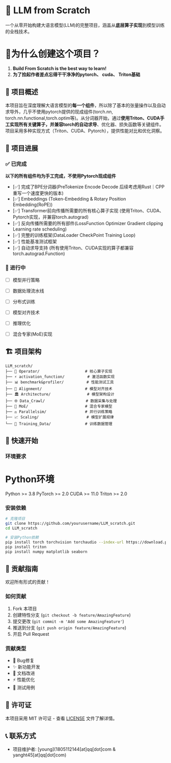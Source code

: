 # 🚀 LLM from Scratch
一个从零开始构建大语言模型(LLM)的完整项目，涵盖从**底层算子实现**到模型训练的全栈技术。
# 🤔为什么创建这个项目？

1. **Build From Scratch is the best way to learn!**
2. **为了捡起作者差点忘得干干净净的pytorch、 cuda、 Triton基础**

## 📖 项目概述

本项目旨在深度理解大语言模型的**每一个组件**，所以除了基本的张量操作以及自动求导外，几乎不使用pytorch提供的现成组件(torch.nn, torch.nn.functional,torch.optim等)。从分词器开始，通过**使用Triton、CUDA手工实现所有关键算子，并兼容torch的自动求导**、优化器、损失函数等关键组件。项目采用多种实现方式（Triton、CUDA、Pytorch），提供性能对比和优化洞察。


## 🎯 项目进展

### ✅ 已完成

**以下的所有组件均为手工完成，不使用Pytorch现成组件**
- [✅] 完成了BPE分词器(PreTokenize Encode Decode  后续考虑用Rust｜CPP 重写一个速度更快的版本)
- [✅] Embeddings (Token-Embedding & Rotary Position Embedding(RoPE))
- [✅] Transformer前向传播所需要的所有核心算子实现 (使用Triton、CUDA、Pytorch实现，并兼容torch.autograd)
- [✅] 反向传播所需要的所有部件(LossFunction Optimizer Gradient clipping  Learning rate scheduling)
- [✅] 完整的训练框架(DataLoader CheckPoint Training Loop)
- [✅] 性能基准测试框架
- [✅] 自动求导支持 (所有使用Triton、CUDA实现的算子都兼容torch.autograd.Function)

### 🚧 进行中
- [ ] 模型并行策略
- [ ] 数据处理流水线
- [ ] 分布式训练
- [ ] 模型对齐技术
- [ ] 推理优化
- [ ] 混合专家(MoE)实现


## 🏗️ 项目架构

```
LLM_scratch/
├── 🧮 Operator/                    # 核心算子实现
├── ⚡ activation_function/          # 激活函数实现
├── 📊 benchmark&profiler/          # 性能测试工具
├── 🎯 Alignment/                   # 模型对齐技术
├── 🏛️ Architecture/                # 模型架构设计
├── 🌐 Data_Crawl/                  # 数据采集与处理
├── 🔀 MoE/                         # 混合专家模型
├── ⚖️ Parallelsim/                 # 并行训练策略
├── 📈 Scaling/                     # 模型扩展规律
└── 💾 Training_Data/               # 训练数据管理
```


## 🚀 快速开始

### 环境要求

# Python环境
Python >= 3.8
PyTorch >= 2.0
CUDA >= 11.0
Triton >= 2.0


### 安装依赖

```bash
# 克隆项目
git clone https://github.com/yourusername/LLM_scratch.git
cd LLM_scratch

# 安装Python依赖
pip install torch torchvision torchaudio --index-url https://download.pytorch.org/whl/cu118
pip install triton
pip install numpy matplotlib seaborn
```




## 🤝 贡献指南

欢迎所有形式的贡献！

### 如何贡献
1. Fork 本项目
2. 创建特性分支 (`git checkout -b feature/AmazingFeature`)
3. 提交更改 (`git commit -m 'Add some AmazingFeature'`)
4. 推送到分支 (`git push origin feature/AmazingFeature`)
5. 开启 Pull Request

### 贡献类型
- 🐛 Bug修复
- ✨ 新功能开发
- 📝 文档改进
- ⚡ 性能优化
- 🧪 测试用例

## 📄 许可证

本项目采用 MIT 许可证 - 查看 [LICENSE](LICENSE) 文件了解详情。


## 📞 联系方式

- 项目维护者: [young](1805112144[at]qq[dot]com & yanght45[at]qq[dot]com)

